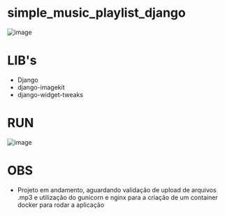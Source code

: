 # simple_music_playlist_django
![image](https://github.com/Emanuelsmcastro/simple_music_playlist_django/assets/93106680/73048f1e-ca97-4f6d-a4be-7f2ea5b7505b)

# LIB's
* Django
* django-imagekit
* django-widget-tweaks

# RUN
![image](https://github.com/Emanuelsmcastro/simple_music_playlist_django/assets/93106680/e12010a8-19ed-4c95-9767-1a0e68c97173)


# OBS
- Projeto em andamento, aguardando validação de upload de arquivos .mp3 e utilização do gunicorn e nginx para a criação de um container docker para rodar a aplicação
